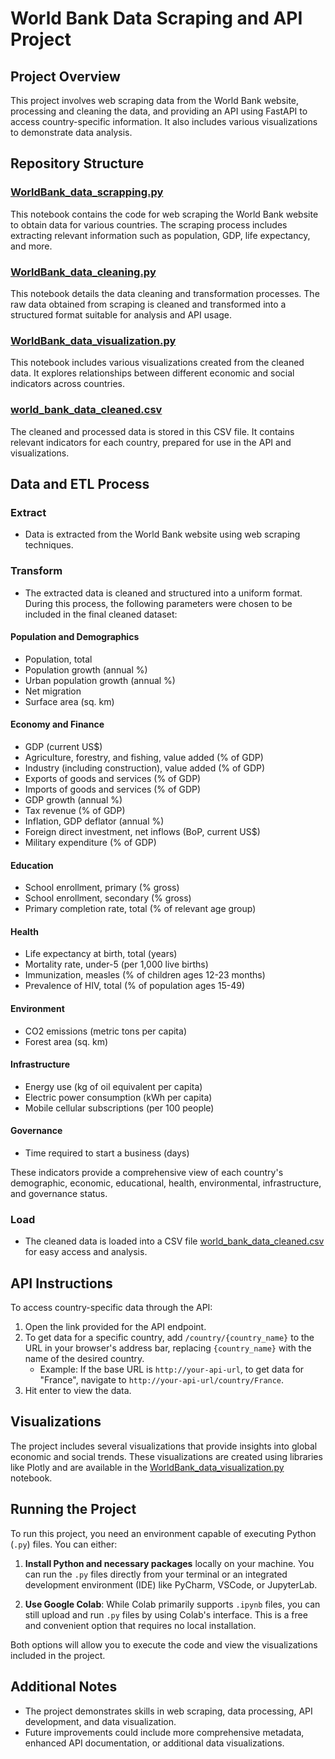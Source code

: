 # World Bank Data Scraping and API Project

## Project Overview
This project involves web scraping data from the World Bank website, processing and cleaning the data, and providing an API using FastAPI to access country-specific information. It also includes various visualizations to demonstrate data analysis.

## Repository Structure

### [WorldBank_data_scrapping.py](https://github.com/Vinaskumar/WorldBank_Data/blob/main/WorldBank_data_scrapping.py)
This notebook contains the code for web scraping the World Bank website to obtain data for various countries. The scraping process includes extracting relevant information such as population, GDP, life expectancy, and more.

### [WorldBank_data_cleaning.py](https://github.com/Vinaskumar/WorldBank_Data/blob/main/WorldBank_data_cleaning.py)
This notebook details the data cleaning and transformation processes. The raw data obtained from scraping is cleaned and transformed into a structured format suitable for analysis and API usage.

### [WorldBank_data_visualization.py](https://github.com/Vinaskumar/WorldBank_Data/blob/main/WorldBank_data_visualization.py)
This notebook includes various visualizations created from the cleaned data. It explores relationships between different economic and social indicators across countries.

### [world_bank_data_cleaned.csv](https://github.com/Vinaskumar/WorldBank_Data/blob/main/world_bank_data_cleaned.csv)
The cleaned and processed data is stored in this CSV file. It contains relevant indicators for each country, prepared for use in the API and visualizations.

## Data and ETL Process

### Extract
- Data is extracted from the World Bank website using web scraping techniques.

### Transform
- The extracted data is cleaned and structured into a uniform format. During this process, the following parameters were chosen to be included in the final cleaned dataset:

#### Population and Demographics
- Population, total
- Population growth (annual %)
- Urban population growth (annual %)
- Net migration
- Surface area (sq. km)

#### Economy and Finance
- GDP (current US$)
- Agriculture, forestry, and fishing, value added (% of GDP)
- Industry (including construction), value added (% of GDP)
- Exports of goods and services (% of GDP)
- Imports of goods and services (% of GDP)
- GDP growth (annual %)
- Tax revenue (% of GDP)
- Inflation, GDP deflator (annual %)
- Foreign direct investment, net inflows (BoP, current US$)
- Military expenditure (% of GDP)

#### Education
- School enrollment, primary (% gross)
- School enrollment, secondary (% gross)
- Primary completion rate, total (% of relevant age group)

#### Health
- Life expectancy at birth, total (years)
- Mortality rate, under-5 (per 1,000 live births)
- Immunization, measles (% of children ages 12-23 months)
- Prevalence of HIV, total (% of population ages 15-49)

#### Environment
- CO2 emissions (metric tons per capita)
- Forest area (sq. km)

#### Infrastructure
- Energy use (kg of oil equivalent per capita)
- Electric power consumption (kWh per capita)
- Mobile cellular subscriptions (per 100 people)

#### Governance
- Time required to start a business (days)

These indicators provide a comprehensive view of each country's demographic, economic, educational, health, environmental, infrastructure, and governance status.

### Load
- The cleaned data is loaded into a CSV file [world_bank_data_cleaned.csv](https://github.com/Vinaskumar/WorldBank_Data/blob/main/world_bank_data_cleaned.csv) for easy access and analysis.

## API Instructions
To access country-specific data through the API:

1. Open the link provided for the API endpoint.
2. To get data for a specific country, add `/country/{country_name}` to the URL in your browser's address bar, replacing `{country_name}` with the name of the desired country.
   - Example: If the base URL is `http://your-api-url`, to get data for "France", navigate to `http://your-api-url/country/France`.
3. Hit enter to view the data.

## Visualizations
The project includes several visualizations that provide insights into global economic and social trends. These visualizations are created using libraries like Plotly and are available in the [WorldBank_data_visualization.py](https://github.com/Vinaskumar/WorldBank_Data/blob/main/WorldBank_data_visualization.py) notebook.

## Running the Project

To run this project, you need an environment capable of executing Python (`.py`) files. You can either:

1. **Install Python and necessary packages** locally on your machine. You can run the `.py` files directly from your terminal or an integrated development environment (IDE) like PyCharm, VSCode, or JupyterLab.

2. **Use Google Colab**: While Colab primarily supports `.ipynb` files, you can still upload and run `.py` files by using Colab's interface. This is a free and convenient option that requires no local installation.

Both options will allow you to execute the code and view the visualizations included in the project.



## Additional Notes
- The project demonstrates skills in web scraping, data processing, API development, and data visualization.
- Future improvements could include more comprehensive metadata, enhanced API documentation, or additional data visualizations.
